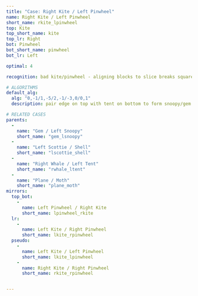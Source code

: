 ```yaml
---
title: "Case: Right Kite / Left Pinwheel"
name: Right Kite / Left Pinwheel
short_name: rkite_lpinwheel
top: Kite
top_short_name: kite
top_lr: Right
bot: Pinwheel
bot_short_name: pinwheel
bot_lr: Left

optimal: 4

recognition: bad kite/pinwheel - aligning blocks to slice breaks squareshape

# ALGORITHMS
default_alg:
  alg: "0,-1/1,-5/2,-1/-3,0/0,1"
  description: pair edge on top with tent on bottom to form snoopy/gem

# RELATED CASES
parents:
  -
    name: "Gem / Left Snoopy"
    short_name: "gem_lsnoopy"
  -
    name: "Left Scottie / Shell"
    short_name: "lscottie_shell"
  -
    name: "Right Whale / Left Tent"
    short_name: "rwhale_ltent"
  -
    name: "Plane / Moth"
    short_name: "plane_moth"
mirrors:
  top_bot:
    -
      name: Left Pinwheel / Right Kite
      short_name: lpinwheel_rkite
  lr:
    -
      name: Left Kite / Right Pinwheel
      short_name: lkite_rpinwheel
  pseudo:
    -
      name: Left Kite / Left Pinwheel
      short_name: lkite_lpinwheel
    -
      name: Right Kite / Right Pinwheel
      short_name: rkite_rpinwheel


---
```


